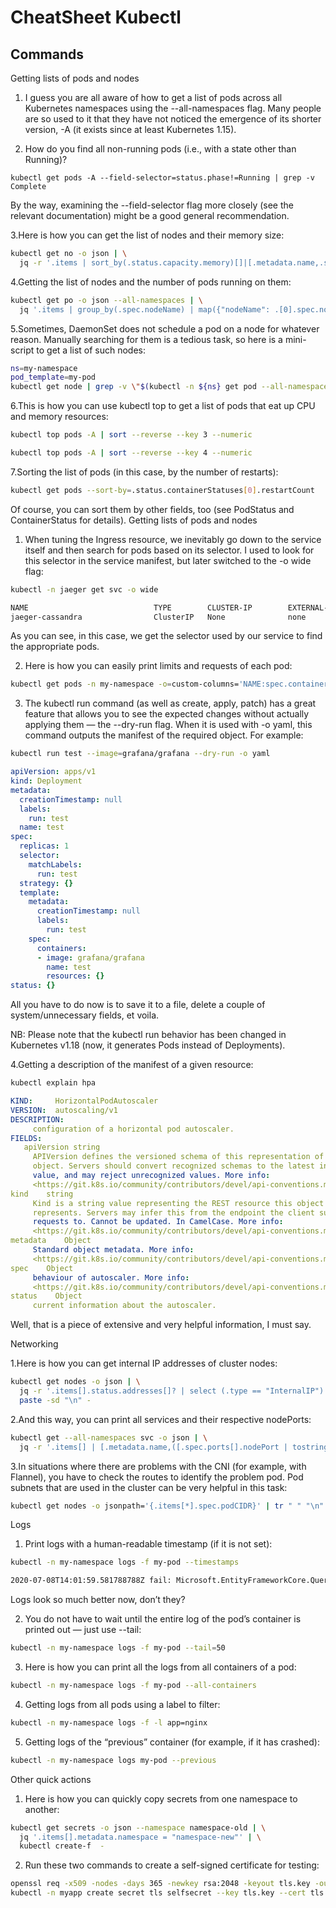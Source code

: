 # CheatSheet Kubectl

## Commands

Getting lists of pods and nodes

1. I guess you are all aware of how to get a list of pods across all Kubernetes namespaces using the --all-namespaces flag. Many people are so used to it that they have not noticed the emergence of its shorter version, -A (it exists since at least Kubernetes 1.15).

2. How do you find all non-running pods (i.e., with a state other than Running)?

~~~
kubectl get pods -A --field-selector=status.phase!=Running | grep -v Complete
~~~

By the way, examining the --field-selector flag more closely (see the relevant documentation) might be a good general recommendation.

3.Here is how you can get the list of nodes and their memory size:

```bash
kubectl get no -o json | \
  jq -r '.items | sort_by(.status.capacity.memory)[]|[.metadata.name,.status.capacity.memory]| @tsv'
  ```

4.Getting the list of nodes and the number of pods running on them:

```bash
kubectl get po -o json --all-namespaces | \
  jq '.items | group_by(.spec.nodeName) | map({"nodeName": .[0].spec.nodeName, "count": length}) | sort_by(.count)'
  ````

5.Sometimes, DaemonSet does not schedule a pod on a node for whatever reason. Manually searching for them is a tedious task, so here is a mini-script to get a list of such nodes:

```bash
ns=my-namespace
pod_template=my-pod
kubectl get node | grep -v \"$(kubectl -n ${ns} get pod --all-namespaces -o wide | fgrep ${pod_template} | awk '{print $8}' | xargs -n 1 echo -n "\|" | sed 's/[[:space:]]*//g')\"
```

6.This is how you can use kubectl top to get a list of pods that eat up CPU and memory resources:

```bash
kubectl top pods -A | sort --reverse --key 3 --numeric
```

```bash
kubectl top pods -A | sort --reverse --key 4 --numeric
```

7.Sorting the list of pods (in this case, by the number of restarts):

```bash
kubectl get pods --sort-by=.status.containerStatuses[0].restartCount
```

Of course, you can sort them by other fields, too (see PodStatus and ContainerStatus for details).
Getting lists of pods and nodes


1. When tuning the Ingress resource, we inevitably go down to the service itself and then search for pods based on its selector. I used to look for this selector in the service manifest, but later switched to the -o wide flag:

```bash
kubectl -n jaeger get svc -o wide
```
```bash
NAME                            TYPE        CLUSTER-IP        EXTERNAL-IP   PORT(S)                                  AGE   SELECTOR
jaeger-cassandra                ClusterIP   None              none        9042/TCP                                 77d   app=cassandracluster,cassandracluster=jaeger-cassandra,cluster=jaeger-cassandra
```

As you can see, in this case, we get the selector used by our service to find the appropriate pods.

2. Here is how you can easily print limits and requests of each pod:

```bash
kubectl get pods -n my-namespace -o=custom-columns='NAME:spec.containers[*].name,MEMREQ:spec.containers[*].resources.requests.memory,MEMLIM:spec.containers[*].resources.limits.memory,CPUREQ:spec.containers[*].resources.requests.cpu,CPULIM:spec.containers[*].resources.limits.cpu'
```

3. The kubectl run command (as well as create, apply, patch) has a great feature that allows you to see the expected changes without actually applying them — the --dry-run flag. When it is used with -o yaml, this command outputs the manifest of the required object. For example:

```bash
kubectl run test --image=grafana/grafana --dry-run -o yaml
```

```yaml
apiVersion: apps/v1
kind: Deployment
metadata:
  creationTimestamp: null
  labels:
    run: test
  name: test
spec:
  replicas: 1
  selector:
    matchLabels:
      run: test
  strategy: {}
  template:
    metadata:
      creationTimestamp: null
      labels:
        run: test
    spec:
      containers:
      - image: grafana/grafana
        name: test
        resources: {}
status: {}
```

All you have to do now is to save it to a file, delete a couple of system/unnecessary fields, et voila.

NB: Please note that the kubectl run behavior has been changed in Kubernetes v1.18 (now, it generates Pods instead of Deployments). 

4.Getting a description of the manifest of a given resource:

```bash
kubectl explain hpa
```

```yaml
KIND:     HorizontalPodAutoscaler
VERSION:  autoscaling/v1
DESCRIPTION:
     configuration of a horizontal pod autoscaler.
FIELDS:
   apiVersion string
     APIVersion defines the versioned schema of this representation of an
     object. Servers should convert recognized schemas to the latest internal
     value, and may reject unrecognized values. More info:
     <https://git.k8s.io/community/contributors/devel/api-conventions.md#resources>
kind    string
     Kind is a string value representing the REST resource this object
     represents. Servers may infer this from the endpoint the client submits
     requests to. Cannot be updated. In CamelCase. More info:
     <https://git.k8s.io/community/contributors/devel/api-conventions.md#types-kinds>
metadata    Object
     Standard object metadata. More info:
     <https://git.k8s.io/community/contributors/devel/api-conventions.md#metadata>
spec    Object
     behaviour of autoscaler. More info:
     <https://git.k8s.io/community/contributors/devel/api-conventions.md#spec-and-status>.
status    Object
     current information about the autoscaler.
```

Well, that is a piece of extensive and very helpful information, I must say.

Networking

1.Here is how you can get internal IP addresses of cluster nodes:

```bash
kubectl get nodes -o json | \
  jq -r '.items[].status.addresses[]? | select (.type == "InternalIP") | .address' | \
  paste -sd "\n" -
```

2.And this way, you can print all services and their respective nodePorts:

```bash
kubectl get --all-namespaces svc -o json | \
  jq -r '.items[] | [.metadata.name,([.spec.ports[].nodePort | tostring ] | join("|"))]| @tsv'
```

3.In situations where there are problems with the CNI (for example, with Flannel), you have to check the routes to identify the problem pod. Pod subnets that are used in the cluster can be very helpful in this task:

```bash
kubectl get nodes -o jsonpath='{.items[*].spec.podCIDR}' | tr " " "\n"
```

Logs

1. Print logs with a human-readable timestamp (if it is not set):

```bash
kubectl -n my-namespace logs -f my-pod --timestamps
```

```bash
2020-07-08T14:01:59.581788788Z fail: Microsoft.EntityFrameworkCore.Query[10100]
```

Logs look so much better now, don’t they?

2. You do not have to wait until the entire log of the pod’s container is printed out — just use --tail:

```bash
kubectl -n my-namespace logs -f my-pod --tail=50
```

3. Here is how you can print all the logs from all containers of a pod:

```bash
kubectl -n my-namespace logs -f my-pod --all-containers
```

4. Getting logs from all pods using a label to filter:

```bash
kubectl -n my-namespace logs -f -l app=nginx
```

5. Getting logs of the “previous” container (for example, if it has crashed):

```bash
kubectl -n my-namespace logs my-pod --previous
```

Other quick actions

1. Here is how you can quickly copy secrets from one namespace to another:

```bash
kubectl get secrets -o json --namespace namespace-old | \
  jq '.items[].metadata.namespace = "namespace-new"' | \
  kubectl create-f  -
```

2. Run these two commands to create a self-signed certificate for testing:

```bash
openssl req -x509 -nodes -days 365 -newkey rsa:2048 -keyout tls.key -out tls.crt -subj "/CN=grafana.mysite.ru/O=MyOrganization"
kubectl -n myapp create secret tls selfsecret --key tls.key --cert tls.crt.
```

